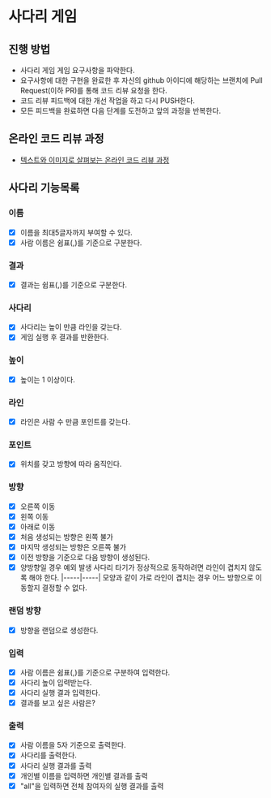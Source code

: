 # 사다리 게임
## 진행 방법
* 사다리 게임 게임 요구사항을 파악한다.
* 요구사항에 대한 구현을 완료한 후 자신의 github 아이디에 해당하는 브랜치에 Pull Request(이하 PR)를 통해 코드 리뷰 요청을 한다.
* 코드 리뷰 피드백에 대한 개선 작업을 하고 다시 PUSH한다.
* 모든 피드백을 완료하면 다음 단계를 도전하고 앞의 과정을 반복한다.

## 온라인 코드 리뷰 과정
* [텍스트와 이미지로 살펴보는 온라인 코드 리뷰 과정](https://github.com/nextstep-step/nextstep-docs/tree/master/codereview)

## 사다리 기능목록
### 이름 
- [x] 이름을 최대5글자까지 부여할 수 있다. 
- [x] 사람 이름은 쉼표(,)를 기준으로 구분한다.

### 결과
- [x] 결과는 쉼표(,)를 기준으로 구분한다.

### 사다리
- [x] 사다리는 높이 만큼 라인을 갖는다.
- [x] 게임 실행 후 결과를 반환한다.

### 높이
- [x] 높이는 1 이상이다.

### 라인
- [x] 라인은 사람 수 만큼 포인트를 갖는다.

### 포인트
- [x] 위치를 갖고 방향에 따라 움직인다.

### 방향
- [x] 오른쪽 이동
- [x] 왼쪽 이동
- [x] 아래로 이동
- [x] 처음 생성되는 방향은 왼쪽 불가
- [x] 마지막 생성되는 방향은 오른쪽 불가
- [x] 이전 방향을 기준으로 다음 방향이 생성된다.
- [x] 양방향일 경우 예외 발생
    사다리 타기가 정상적으로 동작하려면 라인이 겹치지 않도록 해야 한다.
    |-----|-----| 모양과 같이 가로 라인이 겹치는 경우 어느 방향으로 이동할지 결정할 수 없다.

### 랜덤 방향
- [x] 방향을 랜덤으로 생성한다.

### 입력
- [x] 사람 이름은 쉼표(,)를 기준으로 구분하여 입력한다.
- [x] 사다리 높이 입력받는다.
- [x] 사다리 실행 결과 입력한다.
- [x] 결과를 보고 싶은 사람은?

### 출력
- [x] 사람 이름을 5자 기준으로 출력한다.
- [x] 사다리를 출력한다.
- [x] 사다리 실행 결과를 출력
- [x] 개인별 이름을 입력하면 개인별 결과를 출력
- [x] "all"을 입력하면 전체 참여자의 실행 결과를 출력